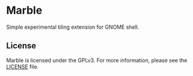 # Marble

Simple experimental tiling extension for GNOME shell.

## License

Marble is licensed under the GPLv3. For more information, please see the
[LICENSE](LICENSE) file.
